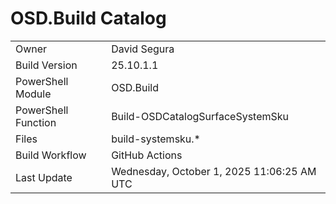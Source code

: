 ﻿# OSD.Build Catalog

| | |
|-|-|
| Owner | David Segura |
| Build Version | 25.10.1.1 |
| PowerShell Module | OSD.Build |
| PowerShell Function | Build-OSDCatalogSurfaceSystemSku |
| Files | build-systemsku.* |
| Build Workflow | GitHub Actions |
| Last Update | Wednesday, October 1, 2025 11:06:25 AM UTC |
